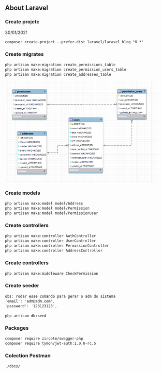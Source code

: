 
## About Laravel

### Create projetc
30/01/2021

```
composer create-project --prefer-dist laravel/laravel blog "6.*"
```

### Create migrates

```
php artisan make:migration create_permissions_table
php artisan make:migration create_permission_users_table
php artisan make:migration create_addresses_table
```

![Alt text](./docs/data_base.PNG?raw=true "Database")


### Create models

```
php artisan make:model model/Address
php artisan make:model model/Permission
php artisan make:model model/PermissionUser
```

### Create controllers

```
php artisan make:controller AuthController
php artisan make:controller UserController
php artisan make:controller PermissionController
php artisan make:controller AddressController
```

### Create controllers

```
php artisan make:middleware CheckPermission
```

### Create seeder

```
obs: rodar esse comando para gerar o adm do sistema
'email': 'adm@adm.com',
'password': '123123123',

php artisan db:seed
```

### Packages

```
composer require zircote/swagger-php
composer require tymon/jwt-auth:1.0.0-rc.5
```

### Colection Postman

```
./docs/
```









